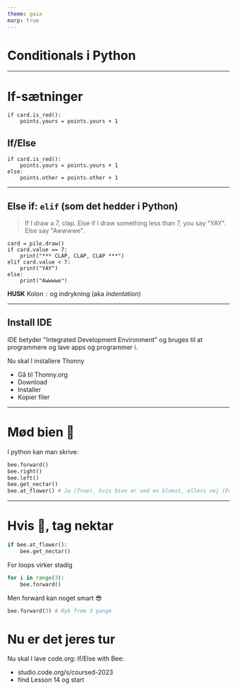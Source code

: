 ```yaml
---
theme: gaia
marp: true
---
```


# Conditionals i Python

---

# If-sætninger

```
if card.is_red():
    points.yours = points.yours + 1
```
## If/Else

```
if card.is_red():
    points.yours = points.yours + 1
else:
    points.other = points.other + 1
```

---

## Else if: `elif` (som det hedder i Python)




> If I draw a 7, clap.
> Else if I draw something less than 7, you say "YAY".
> Else say "Awwwwe".


```
card = pile.draw()
if card.value == 7:
    print("*** CLAP, CLAP, CLAP ***")
elif card.value < 7:
    print("YAY")
else:
    print("Awwwwe")
```

**HUSK** Kolon `:` og indrykning (aka *indentation*)

---

## Install IDE

IDE betyder "Integrated Development Environment" og bruges til at programmere og lave apps og programmer i.

Nu skal I installere Thonny

- Gå til Thonny.org
- Download
- Installer
- Kopier filer

--- 

# Mød bien 🐝

I python kan man skrive:

```python
bee.forward()
bee.right()
bee.left()
bee.get_nectar()
bee.at_flower() # Ja (True), hvis bien er ved en blomst, ellers nej (False)
```

--- 

# Hvis 🌺, tag nektar

```python
if bee.at_flower():
    bee.get_nectar()
```

For loops virker stadig

```python
for i in range(3):
    bee.forward()
```

Men forward kan noget smart 😎

```python
bee.forward(3) # Ryk frem 3 gange
```

# Nu er det jeres tur

Nu skal I lave code.org: If/Else with Bee:

- studio.code.org/s/coursed-2023
- find Lesson 14 og start

